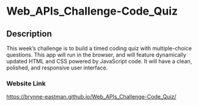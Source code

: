 # Web_APIs_Challenge-Code_Quiz

## Description
This week’s challenge is to build a timed coding quiz with multiple-choice questions. This app will run in the browser, and will feature dynamically updated HTML and CSS powered by JavaScript code. It will have a clean, polished, and responsive user interface.

### Website Link
https://brynne-eastman.github.io/Web_APIs_Challenge-Code_Quiz/
